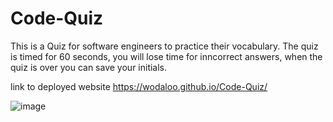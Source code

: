 # Code-Quiz
This is a Quiz for software engineers to practice their vocabulary. The quiz is timed for 60 seconds, you will lose time for inncorrect answers, when the quiz is over you can save your initials.


link to deployed website https://wodaloo.github.io/Code-Quiz/

![image](https://user-images.githubusercontent.com/119343529/217146065-8fdb52a0-0db2-406a-aef2-92cc7fcf0ee5.png)


